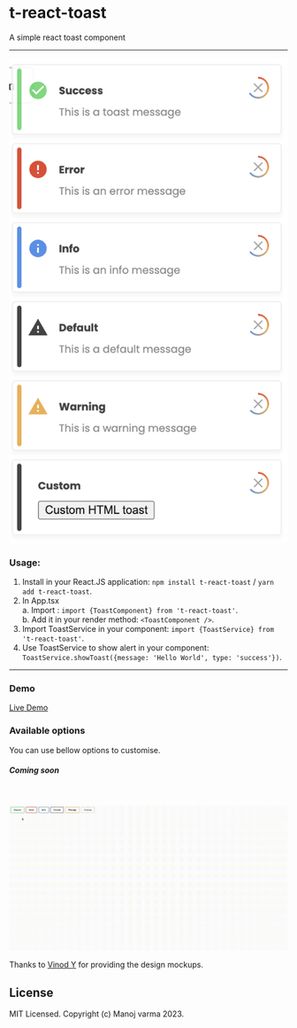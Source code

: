 # t-react-toast
A simple react toast component

------------------------

![previews/toast_preview.png](previews/toast_preview.png)

### Usage:

1. Install in your React.JS application: ```npm install t-react-toast``` / ```yarn add t-react-toast```.
2. In App.tsx <br/>
   a. Import : ```import {ToastComponent} from 't-react-toast'```.<br/>
   b. Add it in your render method: ```<ToastComponent />```.
3. Import ToastService in your component: ```import {ToastService} from 't-react-toast'```.
4. Use ToastService to show alert in your component: ```ToastService.showToast({message: 'Hello World', type: 'success'})```.

------------------------------------------------------

### Demo
[Live Demo](https://6s79me.csb.app/)

### Available options

You can use bellow options to customise.
##### Coming soon
<br/>

![previews/toast_preview.gif](previews/toast_preview.gif)

Thanks to [Vinod Y](https://www.behance.net/vinodkumar115) for providing the design mockups.
## License

MIT Licensed. Copyright (c) Manoj varma 2023.
